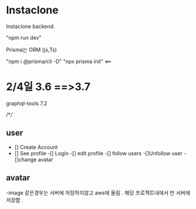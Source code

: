 # Instaclone

Instaclone backend.

"npm run dev"

Prisma는 ORM (js,Ts)

"npm i @prisma/cli -D"
"npx prisma init" <==

# 2/4일 3.6 ==>3.7

graphql-tools 7.2

/\*_/_

## user

- [] Create Account
- [] See profile
  -[] Login
  -[] edit profile
  -[] follow users
  -[]Unfollow user
  -[]change avatar

## avatar

-image 같은경우는 서버에 저장하지않고 aws에 올림 . 해당 프로젝트내에서 만 서버에 저장함 .
